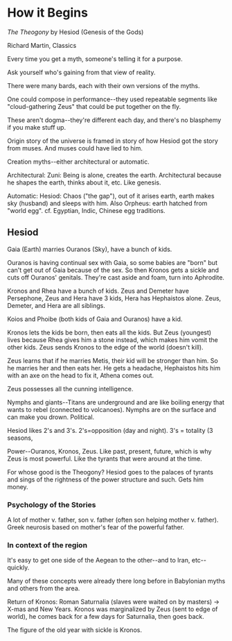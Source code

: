 # How it Begins

*The Theogony* by Hesiod (Genesis of the Gods)

Richard Martin, Classics

Every time you get a myth, someone's telling it for a purpose.

Ask yourself who's gaining from that view of reality.

There were many bards, each with their own versions of the myths.

One could compose in performance--they used repeatable segments like "cloud-gathering Zeus" that could be put together on the fly.

These aren't dogma--they're different each day, and there's no blasphemy if you make stuff up.

Origin story of the universe is framed in story of how Hesiod got the story from muses. And muses could have lied to him.

Creation myths--either architectural or automatic.

Architectural: Zuni: Being is alone, creates the earth. Architectural because he shapes the earth, thinks about it, etc. Like genesis.

Automatic: Hesiod: Chaos ("the gap"), out of it arises earth, earth makes sky (husband) and sleeps with him. Also Orpheus: earth hatched from "world egg". cf. Egyptian, Indic, Chinese egg traditions.

## Hesiod

Gaia (Earth) marries Ouranos (Sky), have a bunch of kids.

Ouranos is having continual sex with Gaia, so some babies are "born" but can't get out of Gaia because of the sex. So then Kronos gets a sickle and cuts off Ouranos' genitals. They're cast aside and foam, turn into Aphrodite.

Kronos and Rhea have a bunch of kids. Zeus and Demeter have Persephone, Zeus and Hera have 3 kids, Hera has Hephaistos alone. Zeus, Demeter, and Hera are all siblings.

Koios and Phoibe (both kids of Gaia and Ouranos) have a kid.

Kronos lets the kids be born, then eats all the kids. But Zeus (youngest) lives because Rhea gives him a stone instead, which makes him vomit the other kids. Zeus sends Kronos to the edge of the world (doesn't kill).

Zeus learns that if he marries Metis, their kid will be stronger than him. So he marries her and then eats her. He gets a headache, Hephaistos hits him with an axe on the head to fix it, Athena comes out.

Zeus possesses all the cunning intelligence.

Nymphs and giants--Titans are underground and are like boiling energy that wants to rebel (connected to volcanoes). Nymphs are on the surface and can make you drown. Political.

Hesiod likes 2's and 3's. 2's=opposition (day and night). 3's = totality (3 seasons,

Power--Ouranos, Kronos, Zeus. Like past, present, future, which is why Zeus is most powerful. Like the tyrants that were around at the time.

For whose good is the Theogony? Hesiod goes to the palaces of tyrants and sings of the rightness of the power structure and such. Gets him money.

### Psychology of the Stories

A lot of mother v. father, son v. father (often son helping mother v. father). Greek neurosis based on mother's fear of the powerful father.

### In context of the region

It's easy to get one side of the Aegean to the other--and to Iran, etc--quickly.

Many of these concepts were already there long before in Babylonian myths and others from the area.

Return of Kronos: Roman Saturnalia (slaves were waited on by masters) -> X-mas and New Years. Kronos was marginalized by Zeus (sent to edge of world), he comes back for a few days for Saturnalia, then goes back.

The figure of the old year with sickle is Kronos.
